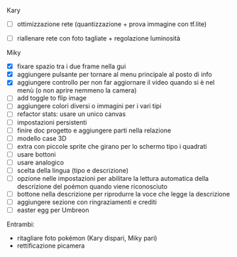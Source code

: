 Kary
- [ ] ottimizzazione rete (quantizzazione + prova immagine con tf.lite)
- [ ] riallenare rete con foto tagliate + regolazione luminosità


Miky
- [x] fixare spazio tra i due frame nella gui
- [x] aggiungere pulsante per tornare al menu principale al posto di info
- [x] aggiungere controllo per non far aggiornare il video quando si è nel menù (o non aprire nemmeno la camera)
- [ ] add toggle to flip image
- [ ] aggiungere colori diversi o immagini per i vari tipi
- [ ] refactor stats: usare un unico canvas
- [ ] impostazioni persistenti
- [ ] finire doc progetto e aggiungere parti nella relazione
- [ ] modello case 3D
- [ ] extra con piccole sprite che girano per lo schermo tipo i quadrati
- [ ] usare bottoni
- [ ] usare analogico
- [ ] scelta della lingua (tipo e descrizione)
- [ ] opzione nelle impostazioni per abilitare la lettura automatica della descrizione del poémon quando viene riconosciuto
- [ ] bottone nella descrizione per riprodurre la voce che legge la descrizione
- [ ] aggiungere sezione con ringraziamenti e crediti
- [ ] easter egg per Umbreon

Entrambi:
- ritagliare foto pokémon (Kary dispari, Miky pari)
- rettificazione picamera
